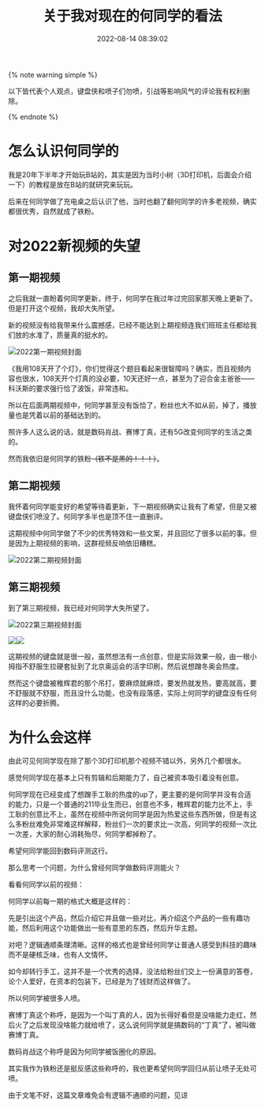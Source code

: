 ﻿---
title: 关于我对现在的何同学的看法
cover: https://bu.dusays.com/2022/09/01/63103a60d3471.webp
abbrlink: 45897d5c
date: 2022-08-14 08:39:02
tags:
 - 个人
categories: 个人
description: 希望何同学能够不负我们的期望啊
swiper_index: 4
updated: 2022-10-04 08:50:19
---

{% note warning simple %}

以下皆代表个人观点，键盘侠和喷子们勿喷，引战等影响风气的评论我有权利删除。

{% endnote %}

# 怎么认识何同学的

我是20年下半年才开始玩B站的，其实是因为当时小树（3D打印机，后面会介绍一下）的教程是放在B站的就研究来玩玩。

后来在何同学做了充电桌之后认识了他，当时也翻了翻何同学的许多老视频，确实都很优秀，自然就成了铁粉。

# 对2022新视频的失望

## 第一期视频

之后我就一直盼着何同学更新，终于，何同学在我过年过完回家那天晚上更新了。但是打开这个视频，我却大失所望。

新的视频没有给我带来什么震撼感，已经不能达到上期视频连我们班班主任都给我们放的水准了，质量真的挺水的。

![2022第一期视频封面](https://cdn1.tianli0.top/gh/LYXOfficial/LYXOfficial.github.io/image/htx/1660438695326.png)

《我用108天开了个灯》，你们觉得这个题目看起来很智障吗？确实，而且视频内容也很水，108天开个灯真的没必要，10天还好一点，甚至为了迎合金主爸爸——科沃斯的要求强行恰了波饭，非常违和。

所以在后面两期视频中，何同学甚至没有饭恰了，粉丝也大不如从前，掉了，播放量也是凭着以前的基础达到的。

照许多人这么说的话，就是数码肖战、赛博丁真，还有5G改变何同学的生活之类的。

然而我依旧是何同学的铁粉~~（铁不是黑的！！！）~~。

## 第二期视频

我怀着何同学能变好的希望等待着更新，下一期视频确实让我有了希望，但是又被键盘侠们喷没了。何同学多半也是顶不住一直删评。

这期视频中何同学做了不少的优秀特效和一些文案，并且回忆了很多以前的事。但是因为上期视频的影响，这群视频反响依旧糟糕。

![2022第二期视频封面](https://cdn1.tianli0.top/gh/LYXOfficial/LYXOfficial.github.io/image/htx/1660439068219.png)

## 第三期视频

到了第三期视频，我已经对何同学大失所望了。

![2022第三期视频封面](https://cdn1.tianli0.top/gh/LYXOfficial/LYXOfficial.github.io/image/htx/1660439324530.png)

![](https://cdn1.tianli0.top/gh/LYXOfficial/LYXOfficial.github.io/image/htx/1660439761500.png)![](https://cdn1.tianli0.top/gh/LYXOfficial/LYXOfficial.github.io/image/htx/1660439786888.png)

这期视频的键盘就是很一般，虽然想法有一点创意，但是实际效果一般，由一根小拇指不舒服生拉硬套扯到了北京奥运会的活字印刷，然后说想蹭冬奥会热度。

然而这个键盘被稚辉君的那个吊打，要麻烦就麻烦，要发热就发热，要高就高，要不舒服就不舒服，而且没什么功能，也没有段落感，实际上何同学的键盘没有任何这样的必要折腾。

# 为什么会这样

由此可见何同学现在除了那个3D打印机那个视频不错以外，另外几个都很水。

感觉何同学现在基本上只有剪辑和后期能力了，自己被资本吸引着没有创意。

何同学现在已经变成了想蹭手工耿的热度的up了，更主要的是何同学并没有合适的能力，只是一个普通的211毕业生而已，创意也不多，稚辉君的能力比不上，手工耿的创意比不上，虽然在视频中所说何同学是因为热爱这些东西所做，但是有这么多粉丝难免非常难这样解释，粉丝们一次的要求比一次高，何同学的视频一次比一次差，大家的耐心消耗殆尽，何同学都掉粉了。

希望何同学能回到数码评测这行。

那么思考一个问题，为什么曾经何同学做数码评测能火？

看看何同学以前的视频：

何同学以前每一期的格式大概是这样的：

先是引出这个产品，然后介绍它并且做一些对比，再介绍这个产品的一些有趣功能，然后利用这个功能做出一些有意思的东西，然后升华主题。

对吧？逻辑通顺条理清晰。这样的格式也是曾经何同学让普通人感受到科技的趣味而不是硬核乏味，也有人文情怀。

如今却转行手工，这并不是一个优秀的选择，没法给粉丝们交上一份满意的答卷，论个人爱好，在资本的包装下，已经是为了钱财而这样做了。

所以何同学被很多人喷。

赛博丁真这个称呼，是因为一个叫丁真的人，因为长得好看但是没啥能力走红，然后火了之后发现没啥能力就给喷了，这么说何同学就是搞数码的“丁真”了，被叫做赛博丁真。

数码肖战这个称呼是因为何同学被饭圈化的原因。

其实我作为铁粉还是挺反感这些称呼的，我也更希望何同学回归从前让喷子无处可喷。

由于文笔不好，这篇文章难免会有逻辑不通顺的问题，见谅
